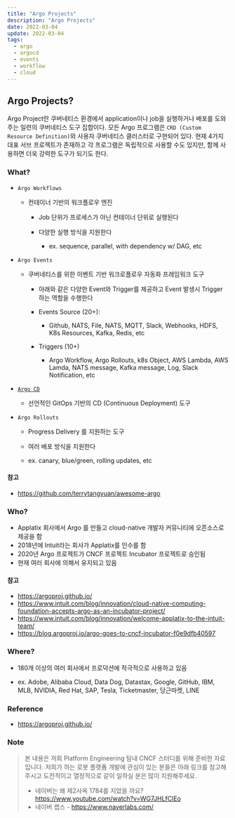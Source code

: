 ```yaml
---
title: "Argo Projects"
description: "Argo Projects"
date: 2022-03-04
update: 2022-03-04
tags:
  - argo
  - argocd
  - events
  - workflow
  - cloud
---
```



## Argo Projects?

Argo Project란 쿠버네티스 환경에서 application이나 job을 실행하거나 배포를 도와주는 일련의 쿠버네티스 도구 집합이다. 모든 Argo 프로그램은 `CRD (Custom Resource Definition)`와 사용자 쿠버네티스 클러스터로 구현되어 있다. 현재 4가지 대표 서브 프로젝트가 존재하고 각 프로그램은 독립적으로 사용할 수도 있지만, 함께 사용하면 더욱 강력한 도구가 되기도 한다.

### What?

- `Argo Workflows`
    - 컨테이너 기반의 워크플로우 엔진

        - Job 단위가 프로세스가 아닌 컨테이너 단위로 실행된다

        - 다양한 실행 방식을 지원한다

            - ex. sequence, parallel, with dependency w/ DAG, etc

- `Argo Events`
    - 쿠버네티스를 위한 이벤트 기반 워크로플로우 자동화 프레임워크 도구

        - 아래와 같은 다양한 Event와 Trigger를 제공하고 Event 발생시 Trigger하는 역할을 수행한다

        - Events Source (20+):

            - Github, NATS, File, NATS, MQTT, Slack, Webhooks, HDFS, K8s Resources, Kafka, Redis, etc

        - Triggers (10+)

            - Argo Workflow, Argo Rollouts, k8s Object, AWS Lambda, AWS Lamda, NATS message, Kafka message, Log, Slack Notification, etc

- [`Argo CD`](https://blog.advenoh.pe.kr/cloud/Argo-CD/)
    - 선언적인 GitOps 기반의 CD (Continuous Deployment) 도구

- `Argo Rollouts`
    - Progress Delivery 를 지원하는 도구

    - 여러 배포 방식을 지원한다

    - ex. canary, blue/green, rolling updates, etc


#### 참고

- https://github.com/terrytangyuan/awesome-argo

### Who?

- Applatix 회사에서 Argo 를 만들고 cloud-native 개발자 커뮤니티에 오픈소스로 제공을 함
- 2018년에 Intuit라는 회사가 Applatix를 인수를 함
- 2020년 Argo 프로젝트가 CNCF 프로젝트 Incubator 프로젝트로 승인됨
- 현재 여러 회사에 의해서 유지되고 있음

#### 참고

- https://argoproj.github.io/
- https://www.intuit.com/blog/innovation/cloud-native-computing-foundation-accepts-argo-as-an-incubator-project/
- https://www.intuit.com/blog/innovation/welcome-applatix-to-the-intuit-team/
- https://blog.argoproj.io/argo-goes-to-cncf-incubator-f0e9dfb40597


### Where?

- 180개 이상의 여러 회사에서 프로덕션에 적극적으로 사용하고 있음

- ex. Adobe, Alibaba Cloud, Data Dog, Datastax, Google, GitHub, IBM, MLB, NVIDIA, Red Hat, SAP, Tesla, Ticketmaster, 당근마켓, LINE

### Reference

- https://argoproj.github.io/

### Note

> 본 내용은 저희 Platform Engineering 팀내 CNCF 스터디를 위해 준비한 자료입니다. 저희가 하는 로봇 플랫폼 개발에 관심이 있는 분들은 아래 링크를 참고해주시고 도전적이고 열정적으로 같이 일하실 분은 많이 지원해주세요.
>
> - 네이버는 왜 제2사옥 1784를 지었을 까요?  https://www.youtube.com/watch?v=WG7JHLfClEo
> - 네이버 랩스 - https://www.naverlabs.com/


